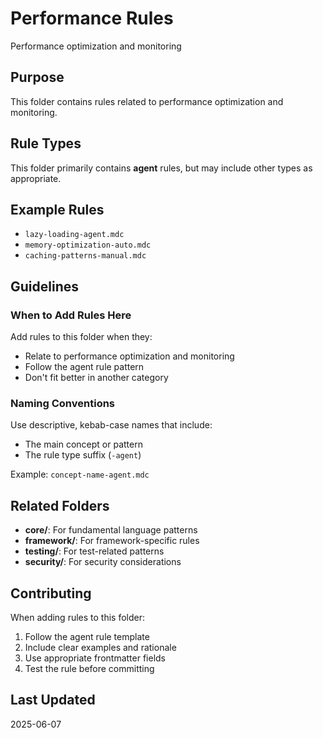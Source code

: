 # Performance Rules

Performance optimization and monitoring

## Purpose

This folder contains rules related to performance optimization and monitoring.

## Rule Types

This folder primarily contains **agent** rules, but may include other types as appropriate.

## Example Rules

- `lazy-loading-agent.mdc`
- `memory-optimization-auto.mdc`
- `caching-patterns-manual.mdc`

## Guidelines

### When to Add Rules Here

Add rules to this folder when they:
- Relate to performance optimization and monitoring
- Follow the agent rule pattern
- Don't fit better in another category

### Naming Conventions

Use descriptive, kebab-case names that include:
- The main concept or pattern
- The rule type suffix (`-agent`)

Example: `concept-name-agent.mdc`

## Related Folders

- **core/**: For fundamental language patterns
- **framework/**: For framework-specific rules
- **testing/**: For test-related patterns
- **security/**: For security considerations

## Contributing

When adding rules to this folder:
1. Follow the agent rule template
2. Include clear examples and rationale
3. Use appropriate frontmatter fields
4. Test the rule before committing

## Last Updated

2025-06-07
